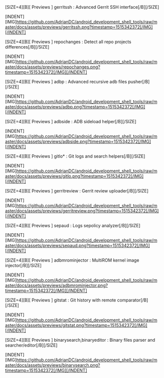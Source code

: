 [SIZE=4][B][ Previews ] gerritssh : Advanced Gerrit SSH interface[/B][/SIZE]

[INDENT][IMG]https://github.com/AdrianDC/android_development_shell_tools/raw/master/docs/assets/previews/gerritssh.png?timestamp=1515342372[/IMG][/INDENT]


[SIZE=4][B][ Previews ] repochanges : Detect all repo projects differences[/B][/SIZE]

[INDENT][IMG]https://github.com/AdrianDC/android_development_shell_tools/raw/master/docs/assets/previews/repochanges.png?timestamp=1515342372[/IMG][/INDENT]


[SIZE=4][B][ Previews ] adbp : Advanced recursive adb files pusher[/B][/SIZE]

[INDENT][IMG]https://github.com/AdrianDC/android_development_shell_tools/raw/master/docs/assets/previews/adbp.png?timestamp=1515342372[/IMG][/INDENT]


[SIZE=4][B][ Previews ] adbside : ADB sideload helper[/B][/SIZE]

[INDENT][IMG]https://github.com/AdrianDC/android_development_shell_tools/raw/master/docs/assets/previews/adbside.png?timestamp=1515342372[/IMG][/INDENT]


[SIZE=4][B][ Previews ] gitlo* : Git logs and search helpers[/B][/SIZE]

[INDENT][IMG]https://github.com/AdrianDC/android_development_shell_tools/raw/master/docs/assets/previews/gitlo.png?timestamp=1515342372[/IMG][/INDENT]


[SIZE=4][B][ Previews ] gerritreview : Gerrit review uploader[/B][/SIZE]

[INDENT][IMG]https://github.com/AdrianDC/android_development_shell_tools/raw/master/docs/assets/previews/gerritreview.png?timestamp=1515342372[/IMG][/INDENT]


[SIZE=4][B][ Previews ] sepaud : Logs sepolicy analyzer[/B][/SIZE]

[INDENT][IMG]https://github.com/AdrianDC/android_development_shell_tools/raw/master/docs/assets/previews/sepaud.png?timestamp=1515342372[/IMG][/INDENT]


[SIZE=4][B][ Previews ] adbmrominjector : MultiROM kernel image injector[/B][/SIZE]

[INDENT][IMG]https://github.com/AdrianDC/android_development_shell_tools/raw/master/docs/assets/previews/adbmrominjector.png?timestamp=1515342372[/IMG][/INDENT]


[SIZE=4][B][ Previews ] gitstat : Git history with remote comparator[/B][/SIZE]

[INDENT][IMG]https://github.com/AdrianDC/android_development_shell_tools/raw/master/docs/assets/previews/gitstat.png?timestamp=1515342372[/IMG][/INDENT]


[SIZE=4][B][ Previews ] binarysearch,binaryeditor : Binary files parser and searcher/editor[/B][/SIZE]

[INDENT][IMG]https://github.com/AdrianDC/android_development_shell_tools/raw/master/docs/assets/previews/binarysearch.png?timestamp=1515342372[/IMG][/INDENT]
